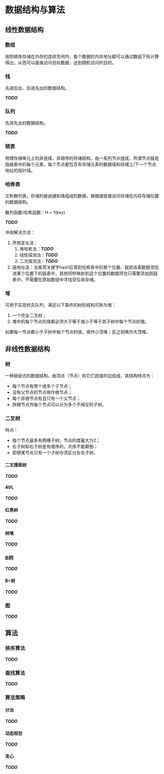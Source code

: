 # 数据结构与算法

## 线性数据结构

### 数组

按照顺序存储在内存的连续空间内，每个数据的内存地址都可以通过数组下标计算得出，从而可以直接访问目标数据，达到随机访问的目的。

### 栈

先进后出、后进先出的数据结构。

***TODO***

### 队列

先进先出的数据结构。

***TODO***

### 链表

物理存储单元上的非连续、非顺序的存储结构，由一系列节点组成，所谓节点就是指链表中的每个元素，每个节点都包含有存储元素的数据域和存储上/下一个节点地址的指针域。

### 哈希表

又称散列表，存储的是由键和值组成的数据，根据键直接访问存储在内存存储位置的数据结构。

散列函数/哈希函数：H = f(key)

***TODO***

冲突解决方法：

1. 开放定址法：
    1. 再哈希法：***TODO***
    2. 线性探测法：***TODO***
    3. 二次探测法：***TODO***
2. 链地址法：当某项关键字hash后落到哈希表中的某个位置，就把该条数据添加进某个位置下的链表中，其他同样映射到这个位置的数据项也只需要添加到链表中，不需要在原始数组中寻找空位来存储。

### 堆

可用于实现优先队列，满足以下条件的树形结构可称为堆：

1. 一个完全二叉树；
2. 堆中的每个节点的值都必须大于等于或小于等于其子树中每个节点的值。

如果每一节点都小于子树中每个节点的值，唤作小顶堆；反之则唤作大顶堆。

## 非线性数据结构

### 树

一种层级式的数据结构，由顶点（节点）和它们连接的边组成，其结构特点为：

- 每个节点有零个或多个子节点；
- 没有父节点的节点唤作根节点；
- 每个非根节点有且只有一个父节点；
- 除根节点外每个节点可以分为多个不相交的子树。

### 二叉树

特点：

- 每个节点最多有两棵子树，节点的度最大为2；
- 左子树和右子树是有顺序的，次序不能颠倒；
- 即使某节点只有一个子树亦须区分左右子树。

#### 二叉搜索树

***TODO***

#### AVL

***TODO***

#### 红黑树

***TODO***

#### 树堆

***TODO***

### B树

***TODO***

#### B+树

***TODO***

### 图

***TODO***

## 算法

### 排序算法

***TODO***

### 查找算法

***TODO***

### 算法策略

#### 分治

***TODO***

#### 动态规划

***TODO***

#### 贪心

***TODO***